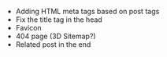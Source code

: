 * Adding HTML meta tags based on post tags
* Fix the title tag in the head
* Favicon
* 404 page (3D Sitemap?)
* Related post in the end